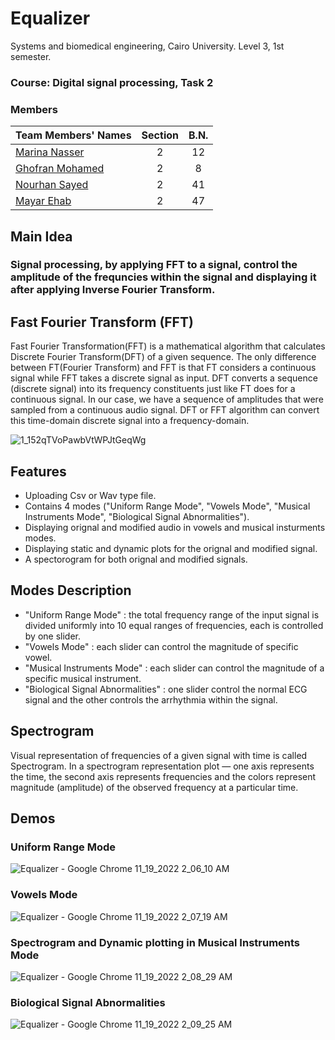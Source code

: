 # Equalizer

Systems and biomedical engineering, Cairo University.
Level 3, 1st semester.
### Course: Digital signal processing, Task 2 

### Members
| Team Members' Names                                  | Section| B.N. |
|------------------------------------------------------|:------:|:----:|
| [Marina Nasser](https://github.com/MarinaNasser)     |    2   |  12  |
| [Ghofran Mohamed](https://github.com/GuFranMohammed) |    2   |  8   |
| [Nourhan Sayed](https://github.com/nourhansayed102)  |    2   |  41  |
| [Mayar Ehab](https://github.com/mayarehab)           |    2   |  47  |

## Main Idea
### Signal processing, by applying FFT to a signal, control the amplitude of the frequncies within the signal and displaying it after applying Inverse Fourier Transform. 


## Fast Fourier Transform (FFT)
Fast Fourier Transformation(FFT) is a mathematical algorithm that calculates Discrete Fourier Transform(DFT) of a given sequence. The only difference between FT(Fourier Transform) and FFT is that FT considers a continuous signal while FFT takes a discrete signal as input. DFT converts a sequence (discrete signal) into its frequency constituents just like FT does for a continuous signal. In our case, we have a sequence of amplitudes that were sampled from a continuous audio signal. DFT or FFT algorithm can convert this time-domain discrete signal into a frequency-domain.
   
   
![1_152qTVoPawbVtWPJtGeqWg](https://user-images.githubusercontent.com/81776523/200606602-359c841c-05eb-493a-b3b6-52e5ca1ab1f5.png)

## Features
* Uploading Csv or Wav type file.
* Contains 4 modes ("Uniform Range Mode", "Vowels Mode", "Musical Instruments Mode", "Biological Signal Abnormalities").
* Displaying orignal and modified audio in vowels and musical insturments modes.
* Displaying static and dynamic plots for the orignal and modified signal.
* A spectorogram for both orignal and modified signals.

## Modes Description 
* "Uniform Range Mode" : the total frequency range of the input signal is divided uniformly into 10 equal ranges of frequencies, each is controlled by one slider.
* "Vowels Mode" : each slider can control the magnitude of specific vowel.
* "Musical Instruments Mode" : each slider can control the magnitude of a specific musical instrument.
* "Biological Signal Abnormalities" : one slider control the normal ECG signal and the other controls the arrhythmia within the signal.

## Spectrogram
Visual representation of frequencies of a given signal with time is called Spectrogram. In a spectrogram representation plot — one axis represents the time, the second axis represents frequencies and the colors represent magnitude (amplitude) of the observed frequency at a particular time.

## Demos 
### Uniform Range Mode
![Equalizer - Google Chrome 11_19_2022 2_06_10 AM](https://user-images.githubusercontent.com/93389441/202823549-658d912a-8a31-4ab1-ace7-9fada328f1fc.png)
 
### Vowels Mode
![Equalizer - Google Chrome 11_19_2022 2_07_19 AM](https://user-images.githubusercontent.com/93389441/202823556-a261a0d2-48e3-4dd3-a27a-434720991a2b.png)

### Spectrogram and Dynamic plotting in Musical Instruments Mode
![Equalizer - Google Chrome 11_19_2022 2_08_29 AM](https://user-images.githubusercontent.com/93389441/202823560-1db0715a-6113-44ed-ae5d-960be2ecf7c0.png)

### Biological Signal Abnormalities 
![Equalizer - Google Chrome 11_19_2022 2_09_25 AM](https://user-images.githubusercontent.com/93389441/202823567-443d96c4-a5dd-40cb-84ab-fa54831b8f74.png)

